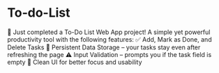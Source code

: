 # To-do-List
🚀 Just completed a To-Do List Web App project! A simple yet powerful productivity tool with the following features:  ✅ Add, Mark as Done, and Delete Tasks 💾 Persistent Data Storage – your tasks stay even after refreshing the page ⚠️ Input Validation – prompts you if the task field is empty 📝 Clean UI for better focus and usability
